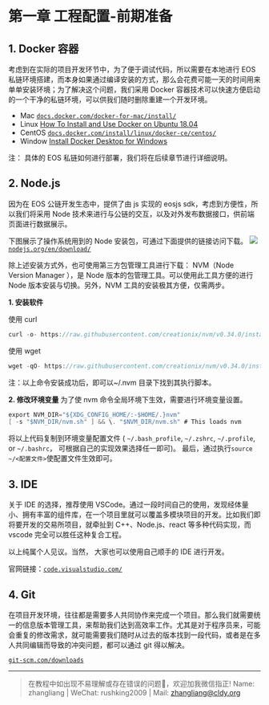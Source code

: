 # 第一章 工程配置-前期准备

## 1\. Docker 容器

考虑到在实际的项目开发环节中，为了便于调试代码，所以需要在本地进行 EOS 私链环境搭建，而本身如果通过编译安装的方式，那么会花费可能一天的时间用来单单安装环境；为了解决这个问题，我们采用 Docker 容器技术可以快速方便启动的一个干净的私链环境，可以供我们随时删除重建一个开发环境。

*   Mac
    [`docs.docker.com/docker-for-mac/install/`](https://docs.docker.com/docker-for-mac/install/)
*   Linux
    [How To Install and Use Docker on Ubuntu 18.04](https://www.digitalocean.com/community/tutorials/how-to-install-and-use-docker-on-ubuntu-18-04)
*   CentOS
    [`docs.docker.com/install/linux/docker-ce/centos/`](https://docs.docker.com/install/linux/docker-ce/centos/)
*   Window
    [Install Docker Desktop for Windows](https://docs.docker.com/docker-for-windows/)

注： 具体的 EOS 私链如何进行部署，我们将在后续章节进行详细说明。

## 2\. Node.js

因为在 EOS 公链开发生态中，提供了由 js 实现的 eosjs sdk，考虑到方便性，所以我们将采用 Node 技术来进行与公链的交互，以及对外发布数据接口，供前端页面进行数据展示。

下图展示了操作系统用到的 Node 安装包，可通过下面提供的链接访问下载。 ![](img/e0973fb908ba5ca1569ac2c1ac18ec52.jpg) [`nodejs.org/en/download/`](https://nodejs.org/en/download/)

除上述安装方式外，也可使用第三方包管理工具进行下载： NVM（Node Version Manager ），是 Node 版本的包管理工具。可以使用此工具方便的进行 Node 版本安装与切换。另外，NVM 工具的安装极其方便，仅需两步。

**1\. 安装软件**

使用 curl

```go
curl -o- https://raw.githubusercontent.com/creationix/nvm/v0.34.0/install.sh | bash 
```

使用 wget

```go
wget -qO- https://raw.githubusercontent.com/creationix/nvm/v0.34.0/install.sh | bash
```

注：以上命令安装成功后，即可以~/.nvm 目录下找到其执行脚本。

**2\. 修改环境变量** 为了使 nvm 命令全局环境下生效，需要进行环境变量设置。

```go
export NVM_DIR="${XDG_CONFIG_HOME/:-$HOME/.}nvm"
[ -s "$NVM_DIR/nvm.sh" ] && \. "$NVM_DIR/nvm.sh" # This loads nvm
```

将以上代码复制到环境变量配置文件 ( `~/.bash_profile`, `~/.zshrc`, `~/.profile`, or `~/.bashrc`， 可根据自己的实现效果选择任一即可)。 最后，通过执行`source ~/<配置文件>`使配置文件生效即可。

## 3\. IDE

关于 IDE 的选择，推荐使用 VSCode。通过一段时间自己的使用，发现经体量小、拥有丰富的组件库，在一个项目里就可以覆盖多模块项目的开发。比如我们即将要开发的交易所项目，就牵扯到 C++、Node.js、react 等多种代码实现，而 vscode 完全可以胜任这种复合工程。

以上纯属个人见议。当然， 大家也可以使用自己顺手的 IDE 进行开发。

官网链接：[`code.visualstudio.com/`](https://code.visualstudio.com/)

## 4\. Git

在项目开发环境，往往都是需要多人共同协作来完成一个项目。那么我们就需要统一的信息版本管理工具，来帮助我们达到高效率工作。尤其是对于程序员来，可能会重复的修改需求，就可能需要我们随时从过去的版本找到一段代码，或者是在多人共同编辑而导致的冲突问题，都可以通过 git 得以解决。

[`git-scm.com/downloads`](https://git-scm.com/downloads)

* * *

> 在教程中如出现不易理解或存在错误的问题🐛，欢迎加我微信指正! Name: zhangliang | WeChat: rushking2009 | Mail: zhangliang@cldy.org